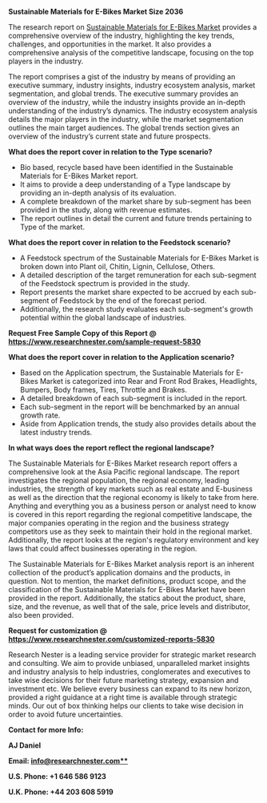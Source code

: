﻿**Sustainable Materials for E-Bikes Market Size 2036**

The research report on [Sustainable Materials for E-Bikes Market](https://www.researchnester.com/reports/sustainable-materials-for-e-bikes-market/5830) provides a comprehensive overview of the industry, highlighting the key trends, challenges, and opportunities in the market. It also provides a comprehensive analysis of the competitive landscape, focusing on the top players in the industry.

The report comprises a gist of the industry by means of providing an executive summary, industry insights, industry ecosystem analysis, market segmentation, and global trends. The executive summary provides an overview of the industry, while the industry insights provide an in-depth understanding of the industry’s dynamics. The industry ecosystem analysis details the major players in the industry, while the market segmentation outlines the main target audiences. The global trends section gives an overview of the industry’s current state and future prospects.

**What does the report cover in relation to the Type scenario?**

- Bio based, recycle based have been identified in the Sustainable Materials for E-Bikes Market report.
- It aims to provide a deep understanding of a Type landscape by providing an in-depth analysis of its evaluation. 
- A complete breakdown of the market share by sub-segment has been provided in the study, along with revenue estimates.
- The report outlines in detail the current and future trends pertaining to Type of the market.

**What does the report cover in relation to the Feedstock scenario?**

- A Feedstock spectrum of the Sustainable Materials for E-Bikes Market is broken down into Plant oil, Chitin, Lignin, Cellulose, Others.
- A detailed description of the target remuneration for each sub-segment of the Feedstock spectrum is provided in the study.
- Report presents the market share expected to be accrued by each sub-segment of Feedstock by the end of the forecast period.
- Additionally, the research study evaluates each sub-segment's growth potential within the global landscape of industries.

**Request Free Sample Copy of this Report @ <https://www.researchnester.com/sample-request-5830>** 

**What does the report cover in relation to the Application scenario?**

- Based on the Application spectrum, the Sustainable Materials for E-Bikes Market is categorized into Rear and Front Rod Brakes, Headlights, Bumpers, Body frames, Tires, Throttle and Brakes.
- A detailed breakdown of each sub-segment is included in the report.
- Each sub-segment in the report will be benchmarked by an annual growth rate.
- Aside from Application trends, the study also provides details about the latest industry trends.

**In what ways does the report reflect the regional landscape?**

The Sustainable Materials for E-Bikes Market research report offers a comprehensive look at the Asia Pacific regional landscape. The report investigates the regional population, the regional economy, leading industries, the strength of key markets such as real estate and E-business as well as the direction that the regional economy is likely to take from here. Anything and everything you as a business person or analyst need to know is covered in this report regarding the regional competitive landscape, the major companies operating in the region and the business strategy competitors use as they seek to maintain their hold in the regional market. Additionally, the report looks at the region's regulatory environment and key laws that could affect businesses operating in the region.

The Sustainable Materials for E-Bikes Market analysis report is an inherent collection of the product’s application domains and the products, in question. Not to mention, the market definitions, product scope, and the classification of the Sustainable Materials for E-Bikes Market have been provided in the report. Additionally, the statics about the product, share, size, and the revenue, as well that of the sale, price levels and distributor, also been provided.

**Request for customization @ <https://www.researchnester.com/customized-reports-5830>** 

Research Nester is a leading service provider for strategic market research and consulting. We aim to provide unbiased, unparalleled market insights and industry analysis to help industries, conglomerates and executives to take wise decisions for their future marketing strategy, expansion and investment etc. We believe every business can expand to its new horizon, provided a right guidance at a right time is available through strategic minds. Our out of box thinking helps our clients to take wise decision in order to avoid future uncertainties.

**Contact for more Info:**

**AJ Daniel**

**Email: [info@researchnester.com**](mailto:info@researchnester.com)**

**U.S. Phone: +1 646 586 9123** 

**U.K. Phone: +44 203 608 5919**
